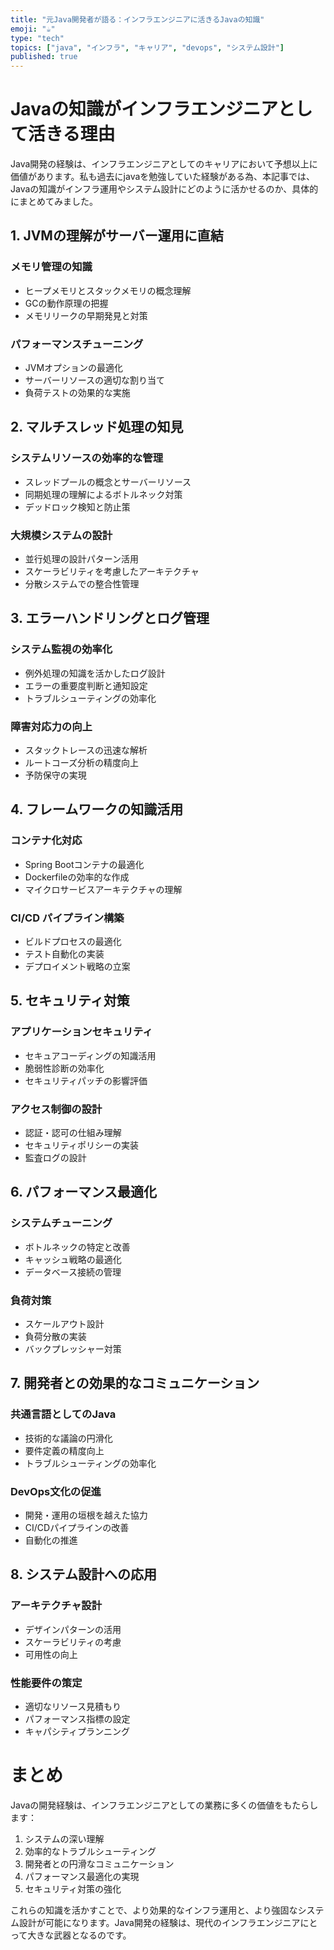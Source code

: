 ```yaml
---
title: "元Java開発者が語る：インフラエンジニアに活きるJavaの知識"
emoji: "☕"
type: "tech"
topics: ["java", "インフラ", "キャリア", "devops", "システム設計"]
published: true
---
```


# Javaの知識がインフラエンジニアとして活きる理由

Java開発の経験は、インフラエンジニアとしてのキャリアにおいて予想以上に価値があります。私も過去にjavaを勉強していた経験がある為、本記事では、Javaの知識がインフラ運用やシステム設計にどのように活かせるのか、具体的にまとめてみました。

## 1. JVMの理解がサーバー運用に直結

### メモリ管理の知識
- ヒープメモリとスタックメモリの概念理解
- GCの動作原理の把握
- メモリリークの早期発見と対策

### パフォーマンスチューニング
- JVMオプションの最適化
- サーバーリソースの適切な割り当て
- 負荷テストの効果的な実施

## 2. マルチスレッド処理の知見

### システムリソースの効率的な管理
- スレッドプールの概念とサーバーリソース
- 同期処理の理解によるボトルネック対策
- デッドロック検知と防止策

### 大規模システムの設計
- 並行処理の設計パターン活用
- スケーラビリティを考慮したアーキテクチャ
- 分散システムでの整合性管理

## 3. エラーハンドリングとログ管理

### システム監視の効率化
- 例外処理の知識を活かしたログ設計
- エラーの重要度判断と通知設定
- トラブルシューティングの効率化

### 障害対応力の向上
- スタックトレースの迅速な解析
- ルートコーズ分析の精度向上
- 予防保守の実現

## 4. フレームワークの知識活用

### コンテナ化対応
- Spring Bootコンテナの最適化
- Dockerfileの効率的な作成
- マイクロサービスアーキテクチャの理解

### CI/CD パイプライン構築
- ビルドプロセスの最適化
- テスト自動化の実装
- デプロイメント戦略の立案

## 5. セキュリティ対策

### アプリケーションセキュリティ
- セキュアコーディングの知識活用
- 脆弱性診断の効率化
- セキュリティパッチの影響評価

### アクセス制御の設計
- 認証・認可の仕組み理解
- セキュリティポリシーの実装
- 監査ログの設計

## 6. パフォーマンス最適化

### システムチューニング
- ボトルネックの特定と改善
- キャッシュ戦略の最適化
- データベース接続の管理

### 負荷対策
- スケールアウト設計
- 負荷分散の実装
- バックプレッシャー対策

## 7. 開発者との効果的なコミュニケーション

### 共通言語としてのJava
- 技術的な議論の円滑化
- 要件定義の精度向上
- トラブルシューティングの効率化

### DevOps文化の促進
- 開発・運用の垣根を越えた協力
- CI/CDパイプラインの改善
- 自動化の推進

## 8. システム設計への応用

### アーキテクチャ設計
- デザインパターンの活用
- スケーラビリティの考慮
- 可用性の向上

### 性能要件の策定
- 適切なリソース見積もり
- パフォーマンス指標の設定
- キャパシティプランニング

# まとめ

Javaの開発経験は、インフラエンジニアとしての業務に多くの価値をもたらします：

1. システムの深い理解
2. 効率的なトラブルシューティング
3. 開発者との円滑なコミュニケーション
4. パフォーマンス最適化の実現
5. セキュリティ対策の強化

これらの知識を活かすことで、より効果的なインフラ運用と、より強固なシステム設計が可能になります。Java開発の経験は、現代のインフラエンジニアにとって大きな武器となるのです。 